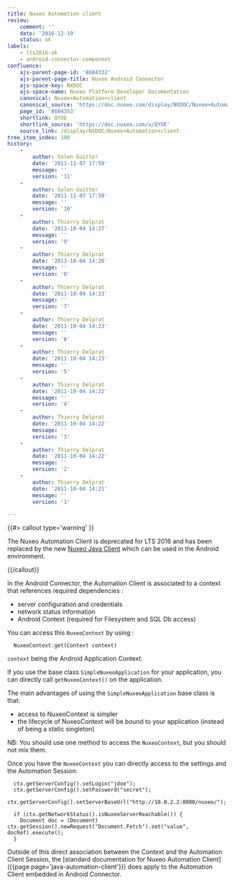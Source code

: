 ```yaml
---
title: Nuxeo Automation client
review:
    comment: ''
    date: '2016-12-19'
    status: ok
labels:
    - lts2016-ok
    - android-connector-component
confluence:
    ajs-parent-page-id: '8684332'
    ajs-parent-page-title: Nuxeo Android Connector
    ajs-space-key: NXDOC
    ajs-space-name: Nuxeo Platform Developer Documentation
    canonical: Nuxeo+Automation+client
    canonical_source: 'https://doc.nuxeo.com/display/NXDOC/Nuxeo+Automation+client'
    page_id: '8684353'
    shortlink: QYOE
    shortlink_source: 'https://doc.nuxeo.com/x/QYOE'
    source_link: /display/NXDOC/Nuxeo+Automation+client
tree_item_index: 100
history:
    -
        author: Solen Guitter
        date: '2011-11-07 17:59'
        message: ''
        version: '11'
    -
        author: Solen Guitter
        date: '2011-11-07 17:59'
        message: ''
        version: '10'
    -
        author: Thierry Delprat
        date: '2011-10-04 14:27'
        message: ''
        version: '9'
    -
        author: Thierry Delprat
        date: '2011-10-04 14:26'
        message: ''
        version: '8'
    -
        author: Thierry Delprat
        date: '2011-10-04 14:23'
        message: ''
        version: '7'
    -
        author: Thierry Delprat
        date: '2011-10-04 14:23'
        message: ''
        version: '6'
    -
        author: Thierry Delprat
        date: '2011-10-04 14:23'
        message: ''
        version: '5'
    -
        author: Thierry Delprat
        date: '2011-10-04 14:22'
        message: ''
        version: '4'
    -
        author: Thierry Delprat
        date: '2011-10-04 14:22'
        message: ''
        version: '3'
    -
        author: Thierry Delprat
        date: '2011-10-04 14:22'
        message: ''
        version: '2'
    -
        author: Thierry Delprat
        date: '2011-10-04 14:21'
        message: ''
        version: '1'

---
```



{{#> callout type='warning' }}

The Nuxeo Automation Client is deprecated for LTS 2016 and has been replaced by the new [Nuxeo Java Client](http://nuxeo.github.io/nuxeo-java-client/) which can be used in the Android environment.

{{/callout}}

In the Android Connector, the Automation Client is associated to a context that references required dependencies :

*   server configuration and credentials
*   network status information
*   Android Context (required for Filesystem and SQL Db access)

You can access this `NuxeoContext` by using :

```
  NuxeoContext.get(Context context)
```

`context` being the Android Application Context.

If you use the base class `SimpleNuxeoApplication` for your application, you can directly call `getNuxeoContext()` on the application.

The main advantages of using the `SimpleNuxeoApplication` base class is that:

*   access to NuxeoContext is simpler
*   the lifecycle of NuxeoContext will be bound to your application (instead of being a static singleton)

NB: You should use one method to access the `NuxeoContext`, but you should not mix them.

Once you have the `NuxeoContext` you can directly access to the settings and the Automation Session:

```
  ctx.getServerConfig().setLogin("jdoe");
  ctx.getServerConfig().setPassword("secret");
  ctx.getServerConfig().setServerBaseUrl("http://10.0.2.2:8080/nuxeo/");

  if (ctx.getNetworkStatus().isNuxeoServerReachable()) {
    Document doc = (Document) ctx.getSession().newRequest("Document.Fetch").set("value", docRef).execute();
  }
```

Outside of this direct association between the Context and the Automation Client Session, the [standard documentation for Nuxeo Automation Client]({{page page='java-automation-client'}}) does apply to the Automation Client embedded in Android Connector.
